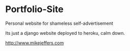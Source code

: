 # Portfolio-Site
Personal website for shameless self-advertisement

Its just a django website deployed to heroku, calm down.

http://www.mikejeffers.com
